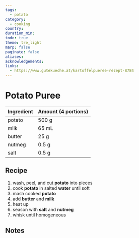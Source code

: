 ```yaml
---
tags:
  - potato
category:
  - cooking
country: 
duration_min: 
todo: true
theme: tre_light
marp: false
paginate: false
aliases: 
acknowledgements: 
links:
  - https://www.gutekueche.at/kartoffelpueree-rezept-8784
---
```


# Potato Puree

|Ingredient|Amount (4 portions)|
| :- | :- |
|potato|500 g|
|milk|65 mL|
|butter|25 g|
|nutmeg|0.5 g|
|salt|0.5 g|

## Recipe
1. wash, peel, and cut **potato** into pieces
1. cook **potato** in salted **water** until soft
1. mash cooked **potato**
1. add **butter** and **milk**
1. heat up
1. season with **salt** and **nutmeg**
1. whisk until homogeneous


## Notes
